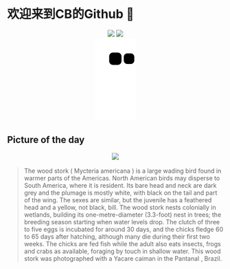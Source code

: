 
# 欢迎来到CB的Github 👋

<div align="center">
  <img height="137px" src="https://github-readme-stats.vercel.app/api?username=SuperCB&show_icons=true&theme=radical" />
  <img height="137px" src="https://github-readme-stats.vercel.app/api/top-langs/?username=SuperCB&hide_title=true&hide_border=true&layout=compact&langs_count=6&text_color=000&icon_color=fff" />
</div>


<div align="center">
    <img src="./contribution-snake/github-contribution-grid-snake.svg" />
</div>



## Picture of the day
<div align="center">
  <img width=400px src="https://upload.wikimedia.org/wikipedia/commons/thumb/0/0c/Wood_stork_%28Mycteria_americana%29_and_Yacare_caiman.jpg/960px-Wood_stork_%28Mycteria_americana%29_and_Yacare_caiman.jpg" />
</div>

>The  wood stork  ( Mycteria americana ) is a large wading bird found in warmer parts of the Americas. North American birds may disperse to South America, where it is resident. Its bare head and neck are dark grey and the plumage is mostly white, with black on the tail and part of the wing. The sexes are similar, but the juvenile has a feathered head and a yellow, not black, bill. The wood stork nests colonially in wetlands, building its one-metre-diameter (3.3-foot) nest in trees; the breeding season starting when water levels drop. The  clutch  of three to five eggs is incubated for around 30 days, and the chicks fledge 60 to 65 days after hatching, although many die during their first two weeks. The chicks are fed fish while the adult also eats insects, frogs and crabs as available, foraging by touch in shallow water. This wood stork was photographed with a  Yacare caiman  in the  Pantanal , Brazil.


